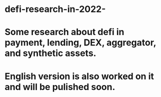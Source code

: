 # defi-research-in-2022-

# Some research about defi in payment, lending, DEX, aggregator, and synthetic assets.
# English version is also worked on it and will be pulished soon.
